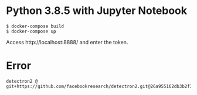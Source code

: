 # Python 3.8.5 with Jupyter Notebook

```
$ docker-compose build
$ docker-compose up
```

Access http://localhost:8888/ and enter the token.


# Error
```
detectron2 @ git+https://github.com/facebookresearch/detectron2.git@26a955162db3b2f3c179abfdaa3ff9abfefb57f0
```
